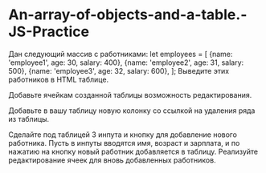 # An-array-of-objects-and-a-table.-JS-Practice

Дан следующий массив с работниками:
let employees = [
	{name: 'employee1', age: 30, salary: 400},
	{name: 'employee2', age: 31, salary: 500},
	{name: 'employee3', age: 32, salary: 600},
];
Выведите этих работников в HTML таблице.

Добавьте ячейкам созданной таблицы возможность редактирования.

Добавьте в вашу таблицу новую колонку со ссылкой на удаления ряда из таблицы.

Сделайте под таблицей 3 инпута и кнопку для добавление нового работника. Пусть в инпуты вводятся имя, возраст и зарплата, и по нажатию на кнопку новый работник добавляется в таблицу. Реализуйте редактирование ячеек для вновь добавленных работников.
